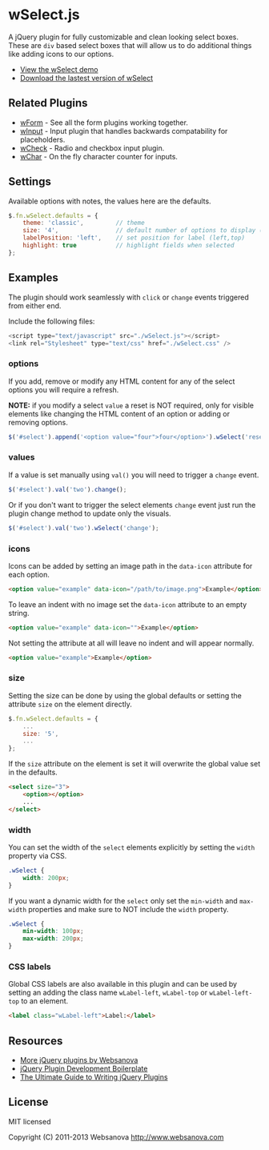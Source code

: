 # wSelect.js

A jQuery plugin for fully customizable and clean looking select boxes.  These are `div` based select boxes that will allow us to do additional things like adding icons to our options.

* [View the wSelect demo](http://wselect.websanova.com)
* [Download the lastest version of wSelect](https://github.com/websanova/wSelect/tags)


## Related Plugins

* [wForm](http://wform.websanova.com) - See all the form plugins working together.
* [wInput](http://winput.websanova.com) - Input plugin that handles backwards compatability for placeholders.
* [wCheck](http://wcheck.websanova.com) - Radio and checkbox input plugin.
* [wChar](http://wchar.websanova.com) - On the fly character counter for inputs.


## Settings

Available options with notes, the values here are the defaults.

```js
$.fn.wSelect.defaults = {
    theme: 'classic',         // theme
    size: '4',                // default number of options to display (overwrite with `size` attr on `select` element)
    labelPosition: 'left',    // set position for label (left,top)
    highlight: true           // highlight fields when selected
};
```

## Examples

The plugin should work seamlessly with `click` or `change` events triggered from either end.

Include the following files:

```js
<script type="text/javascript" src="./wSelect.js"></script>
<link rel="Stylesheet" type="text/css" href="./wSelect.css" />
```

### options

If you add, remove or modify any HTML content for any of the select options you will require a refresh.

__NOTE:__ if you modify a select `value` a reset is NOT required, only for visible elements like changing the HTML content of an option or adding or removing options.

```js
$('#select').append('<option value="four">four</option>').wSelect('reset');
```

### values

If a value is set manually using `val()` you will need to trigger a `change` event.

```js
$('#select').val('two').change();
```

Or if you don't want to trigger the select elements `change` event just run the plugin change method to update only the visuals.

```js
$('#select').val('two').wSelect('change');
```

### icons

Icons can be added by setting an image path in the `data-icon` attribute for each option.

```html
<option value="example" data-icon="/path/to/image.png">Example</option>
```

To leave an indent with no image set the `data-icon` attribute to an empty string.

```html
<option value="example" data-icon="">Example</option>
```

Not setting the attribute at all will leave no indent and will appear normally.

```html
<option value="example">Example</option>
```

### size

Setting the size can be done by using the global defaults or setting the attribute `size` on the element directly.

```js
$.fn.wSelect.defaults = {
    ...
    size: '5',
    ...
};
```

If the `size` attribute on the element is set it will overwrite the global value set in the defaults.

```html
<select size="3">
    <option></option>
    ...
</select>
```

### width

You can set the width of the `select` elements explicitly by setting the `width` property via CSS.

```css
.wSelect {
    width: 200px;
}
```

If you want a dynamic width for the `select` only set the `min-width` and `max-width` properties and make sure to NOT include the `width` property.

```css
.wSelect {
    min-width: 100px;
    max-width: 200px;
}
```

### CSS labels

Global CSS labels are also available in this plugin and can be used by setting an adding the class name `wLabel-left`, `wLabel-top` or `wLabel-left-top` to an element.

```html
<label class="wLabel-left">Label:</label>
```

## Resources

* [More jQuery plugins by Websanova](http://websanova.com/plugins)
* [jQuery Plugin Development Boilerplate](http://wboiler.websanova.com)
* [The Ultimate Guide to Writing jQuery Plugins](http://www.websanova.com/blog/jquery/the-ultimate-guide-to-writing-jquery-plugins)


## License

MIT licensed

Copyright (C) 2011-2013 Websanova http://www.websanova.com